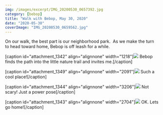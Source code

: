 ```yaml
---
img: /images/excerpt/IMG_20200530_0657392.jpg
category: [bebop]
title: "Walk with Bebop, May 30, 2020"
date: "2020-05-30"
coverImage: "IMG_20200530_0659562.jpg"
---
```


On our walk, the best part is our neighborhood park.  As we make the turn to head toward home, Bebop is off leash for a while.

\[caption id="attachment\_1342" align="alignnone" width="1218"\][![](/images/IMG_20200530_0657392.jpg)](http://blog.duanemcguire.com/wp-content/uploads/2020/05/IMG_20200530_0657392.jpg) Bebop finds the path into the little nature trail and invites me.\[/caption\]

\[caption id="attachment\_1349" align="alignnone" width="2091"\][![](/images/2020-05-30-06.58.03-1.jpg)](http://blog.duanemcguire.com/wp-content/uploads/2020/05/2020-05-30-06.58.03-1.jpg) Such a cool place!\[/caption\]

\[caption id="attachment\_1344" align="alignnone" width="3206"\][![](/images/IMG_20200530_0659562.jpg)](http://blog.duanemcguire.com/wp-content/uploads/2020/05/IMG_20200530_0659562.jpg) Not scary! Just a power pose\[/caption\]

\[caption id="attachment\_1343" align="alignnone" width="2704"\][![](/images/IMG_20200530_0659002.jpg)](http://blog.duanemcguire.com/wp-content/uploads/2020/05/IMG_20200530_0659002.jpg) OK. Lets go home!\[/caption\]
